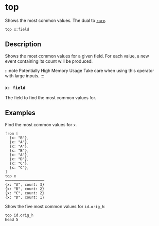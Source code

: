 # top

Shows the most common values. The dual to [`rare`](rare.md).

```tql
top x:field
```

## Description

Shows the most common values for a given field. For each value, a new event
containing its count will be produced.

:::note Potentially High Memory Usage
Take care when using this operator with large inputs.
:::

### `x: field`

The field to find the most common values for.

## Examples

Find the most common values for `x`.

```tql
from [
  {x: "B"},
  {x: "A"},
  {x: "A"},
  {x: "B"},
  {x: "A"},
  {x: "D"},
  {x: "C"},
  {x: "C"},
]
top x
――――――――――――――――――
{x: "A", count: 3}
{x: "B", count: 2}
{x: "C", count: 2}
{x: "D", count: 1}
```

Show the five most common values for `id.orig_h`:

```tql
top id.orig_h
head 5
```
